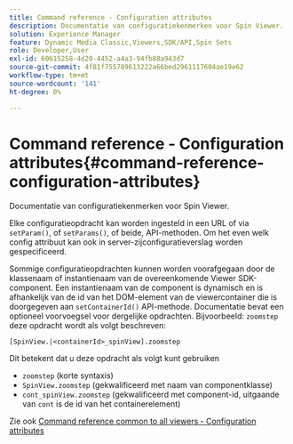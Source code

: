 ```yaml
---
title: Command reference - Configuration attributes
description: Documentatie van configuratiekenmerken voor Spin Viewer.
solution: Experience Manager
feature: Dynamic Media Classic,Viewers,SDK/API,Spin Sets
role: Developer,User
exl-id: 60615258-4d20-4452-a4a3-94fb88a943d7
source-git-commit: 4f81f755789613222a66bed2961117604ae19e62
workflow-type: tm+mt
source-wordcount: '141'
ht-degree: 0%

---
```


# Command reference - Configuration attributes{#command-reference-configuration-attributes}

Documentatie van configuratiekenmerken voor Spin Viewer.

Elke configuratieopdracht kan worden ingesteld in een URL of via `setParam()`, of `setParams()`, of beide, API-methoden. Om het even welk config attribuut kan ook in server-zijconfiguratieverslag worden gespecificeerd.

Sommige configuratieopdrachten kunnen worden voorafgegaan door de klassenaam of instantienaam van de overeenkomende Viewer SDK-component. Een instantienaam van de component is dynamisch en is afhankelijk van de id van het DOM-element van de viewercontainer die is doorgegeven aan `setContainerId()` API-methode. Documentatie bevat een optioneel voorvoegsel voor dergelijke opdrachten. Bijvoorbeeld: `zoomstep` deze opdracht wordt als volgt beschreven:

`[SpinView.|<containerId>_spinView].zoomstep`

Dit betekent dat u deze opdracht als volgt kunt gebruiken

* `zoomstep` (korte syntaxis)
* `SpinView.zoomstep` (gekwalificeerd met naam van componentklasse)
* `cont_spinView.zoomstep` (gekwalificeerd met component-id, uitgaande van `cont` is de id van het containerelement)

Zie ook [Command reference common to all viewers - Configuration attributes](../../../r-html5-viewer-20-cmdref-configattrib/r-html5-viewer-20-cmdref-configattrib.md#concept-850e0f2c49b949deb7cfbfd330d329bd)
